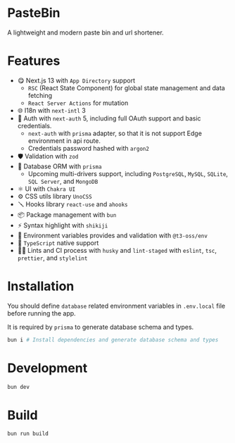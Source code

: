 # PasteBin

A lightweight and modern paste bin and url shortener.

# Features

- :yum: Next.js 13 with `App Directory` support
  - `RSC` (React State Component) for global state management and data fetching
  - `React Server Actions` for mutation
- :globe_with_meridians: I18n with `next-intl` 3 
- :closed_lock_with_key: Auth with `next-auth` 5, including full OAuth support and basic credentials.
  - `next-auth` with `prisma` adapter, so that it is not support Edge environment in api route.
  - Credentials password hashed with `argon2`
- :shield: Validation with `zod`
- :gem: Database ORM with `prisma`
  - Upcoming multi-drivers support, including `PostgreSQL`, `MySQL`, `SQLite`, `SQL Server`, and `MongoDB`
- :atom_symbol: UI with `Chakra UI`
- :gear: CSS utils library `UnoCSS`
- :screwdriver: Hooks library `react-use` and `ahooks`
- :package: Package management with `bun`
- :zap: Syntax highlight with `shikiji`
- :nazar_amulet: Environment variables provides and validation with `@t3-oss/env`
- :rainbow: `TypeScript` native support
- :policeman: Lints and CI process with `husky` and `lint-staged` with `eslint`, `tsc`, `prettier`, and `stylelint`

# Installation

You should define `database` related environment variables  in `.env.local` file before running the app.

It is required by `prisma` to generate database schema and types.

```bash
bun i # Install dependencies and generate database schema and types
```

# Development

```bash
bun dev
```

# Build

```bash
bun run build
```
